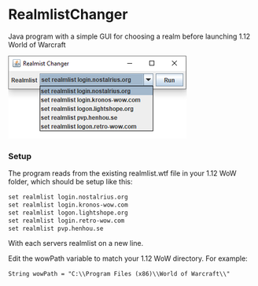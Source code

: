# RealmlistChanger

Java program with a simple GUI for choosing a realm before launching 1.12 World of Warcraft

![image](https://github.com/arvidssonv/RealmlistChanger/blob/master/img/realmlistchanger.png)

### Setup

 The program reads from the existing realmlist.wtf file in your 1.12 WoW folder, which should be setup like this:
```
set realmlist login.nostalrius.org
set realmlist login.kronos-wow.com
set realmlist logon.lightshope.org
set realmlist login.retro-wow.com
set realmlist pvp.henhou.se
```
With each servers realmlist on a new line.

Edit the wowPath variable to match your 1.12 WoW directory. For example:
```
String wowPath = "C:\\Program Files (x86)\\World of Warcraft\\"
```
